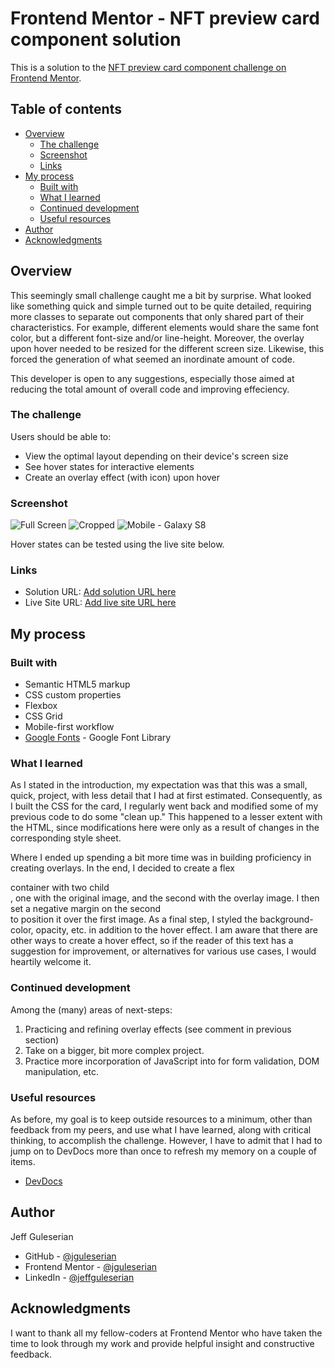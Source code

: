 # Frontend Mentor - NFT preview card component solution

This is a solution to the [NFT preview card component challenge on Frontend Mentor](https://www.frontendmentor.io/challenges/nft-preview-card-component-SbdUL_w0U). 

## Table of contents

- [Overview](#overview)
  - [The challenge](#the-challenge)
  - [Screenshot](#screenshot)
  - [Links](#links)
- [My process](#my-process)
  - [Built with](#built-with)
  - [What I learned](#what-i-learned)
  - [Continued development](#continued-development)
  - [Useful resources](#useful-resources)
- [Author](#author)
- [Acknowledgments](#acknowledgments)

## Overview

This seemingly small challenge caught me a bit by surprise. What looked like something quick and simple turned out to be quite detailed, requiring more classes to separate out components that only shared part of their characteristics. For example, different elements would share the same font color, but a different font-size and/or line-height. Moreover, the overlay upon hover needed to be resized for the different screen size. Likewise, this forced the generation of what seemed an inordinate amount of code. 

This developer is open to any suggestions, especially those aimed at reducing the total amount of overall code and improving effeciency.

### The challenge

Users should be able to:

- View the optimal layout depending on their device's screen size
- See hover states for interactive elements
- Create an overlay effect (with icon) upon hover

### Screenshot

![Full Screen](./design/Screenshot-full%20screen.png)
![Cropped](./design/Screenshot-cropped.png)
![Mobile - Galaxy S8](./design/Screenshot-mobile.png)

Hover states can be tested using the live site below.

### Links

- Solution URL: [Add solution URL here](https://your-solution-url.com)
- Live Site URL: [Add live site URL here](https://your-live-site-url.com)

## My process

### Built with

- Semantic HTML5 markup
- CSS custom properties
- Flexbox
- CSS Grid
- Mobile-first workflow
- [Google Fonts](https://fonts.google.com/) - Google Font Library


### What I learned

As I stated in the introduction, my expectation was that this was a small, quick, project, with less detail that I had at first estimated. Consequently, as I built the CSS for the card, I regularly went back and modified some of my previous code to do some "clean up." This happened to a lesser extent with the HTML, since modifications here were only as a result of changes in the corresponding style sheet.

Where I ended up spending a bit more time was in building proficiency in creating overlays. In the end, I decided to create a flex <div> container with two child <div>, one with the original image, and the second with the overlay image. I then set a negative margin on the second <div> to position it over the first image. As a final step, I styled the background-color, opacity, etc. in addition to the hover effect. I am aware that there are other ways to create a hover effect, so if the reader of this text has a suggestion for improvement, or alternatives for various use cases, I would heartily welcome it.


### Continued development

Among the (many) areas of next-steps:
1. Practicing and refining overlay effects (see comment in previous section)
2. Take on a bigger, bit more complex project.
3. Practice more incorporation of JavaScript into for form validation, DOM manipulation, etc.

### Useful resources

As before, my goal is to keep outside resources to a minimum, other than feedback from my peers, and use what I have learned, along with critical thinking, to accomplish the challenge. However, I have to admit that I had to jump on to DevDocs more than once to refresh my memory on a couple of items.

- [DevDocs](https://devdocs.io/)

## Author

Jeff Guleserian

- GitHub - [@jguleserian](https://github.com/jguleserian)
- Frontend Mentor - [@jguleserian](https://www.frontendmentor.io/profile/jguleserian)
- LinkedIn - [@jeffguleserian](https://www.linkedin.com/jeffguleserian)


## Acknowledgments

I want to thank all my fellow-coders at Frontend Mentor who have taken the time to look through my work and provide helpful insight and constructive feedback.
